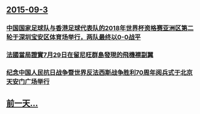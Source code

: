 ## [2015-09-3](/zh/news/2015/09/3/index.md)

### [中国国家足球队与香港足球代表队的2018年世界杯资格赛亚洲区第二轮于深圳宝安区体育场举行，两队最终以0-0战平 ](/zh/news/2015/09/3/中国国家足球队与香港足球代表队的2018年世界杯资格赛亚洲区第二轮于深圳宝安区体育场举行-两队最终以0-0战平.md)
### [法國當局證實7月29日在留尼旺群島發現的飛機襟副翼](/zh/news/2015/09/3/法國當局證實7月29日在留尼旺群島發現的飛機襟副翼.md)
### [纪念中国人民抗日战争暨世界反法西斯战争胜利70周年阅兵式于北京天安门广场举行 ](/zh/news/2015/09/3/纪念中国人民抗日战争暨世界反法西斯战争胜利70周年阅兵式于北京天安门广场举行.md)
## [前一天...](/zh/news/2015/09/2/index.md)

